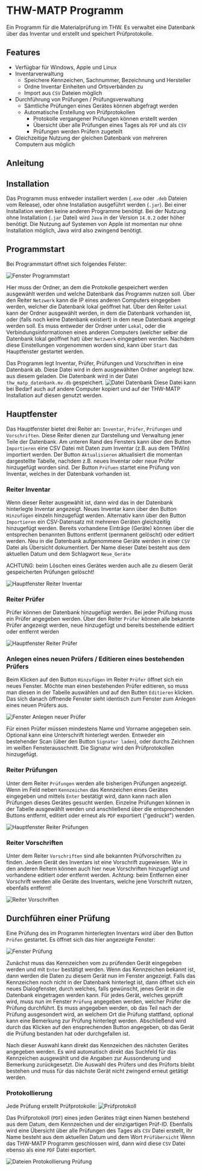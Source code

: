 # THW-MATP Programm
Ein Programm für die Materialprüfung im THW.
Es verwaltet eine Datenbank über das Inventar und erstellt und speichert Prüfprotokolle.

## Features

- Verfügbar für Windows, Apple und Linux
- Inventarverwaltung
    - Speichere Kennzeichen, Sachnummer, Bezeichnung und Hersteller
    - Ordne Inventar Einheiten und Ortsverbänden zu
    - Import aus `CSV` Dateien möglich
- Durchführung von Prüfungen / Prüfungsverwaltung
    - Sämtliche Prüfungen eines Gerätes können abgefragt werden
    - Automatische Erstellung von Prüfprotokollen
        - Protokolle vergangener Prüfungen können erstellt werden
        - Übersicht über alle Prüfungen eines Tages als `PDF` und als `CSV`
        - Prüfungen werden Prüfern zugeteilt
- Gleichzeitige Nutzung der gleichen Datenbank von mehreren Computern aus möglich 

## Anleitung

## Installation

Das Programm muss entweder installiert werden (`.exe` oder `.deb` Dateien vom Release), oder ohne Installation ausgeführt werden (`.jar`).
Bei einer Installation werden keine anderen Programme benötigt.
Bei der Nutzung ohne Installation (`.jar` Datei) wird `Java` in der Version `14.0.2` oder höher benötigt.
Die Nutzung auf Systemen von Apple ist momentan nur ohne Installation möglich, Java wird also zwingend benötigt.

## Programmstart

Bei Programmstart öffnet sich folgendes Felster:

![Fenster Programmstart](doc/screen_startup.png)

Hier muss der Ordner, an dem die Protokolle gespeichert werden ausgewählt werden und welche Datenbank das Programm nutzen soll.
Über den Reiter `Netzwerk` kann die IP eines anderen Computers eingegeben werden, welcher die Datenbank lokal geöffnet hat.
Über den Reiter `Lokal` kann der Ordner ausgewählt werden, in dem die Datenbank vorhanden ist, oder (falls noch keine Datenbank existiert) in dem neue Datenbank angelegt werden soll.
Es muss entweder der Ordner unter `Lokal`, oder die Verbindungsinformationen eines anderen Computers (welcher selber die Datenbank lokal geöffnet hat) über `Netzwerk` eingegeben werden. 
Nachdem diese Einstellungen vorgenommen worden sind, kann über `Start` das Hauptfenster gestartet werden. 

Das Programm legt Inventar, Prüfer, Prüfungen und Vorschriften in eine Datenbank ab.
Diese Datei wird in dem ausgewählten Ordner angelegt bzw. aus diesem geladen.
Die Datenbank wird in der Datei `thw_matp_datenbank.mv.db` gespeichert.
![Datei Datenbank](doc/file_database.png)
Diese Datei kann bei Bedarf auch auf andere Computer kopiert und auf der THW-MATP Installation auf diesen genutzt werden.

## Hauptfenster

Das Hauptfenster bietet drei Reiter an: `Inventar`, `Prüfer`, `Prüfungen` und `Vorschriften`.
Diese Reiter dienen zur Darstellung und Verwaltung jener Teile der Datenbank.
Am unteren Rand des Fensters kann über den Button `Importieren` eine CSV Datei mit Daten zum Inventar (z.B. aus dem THWin) importiert werden.
Der Button `Aktualisieren` aktualisiert die momentan dargestellte Tabelle, nachdem z.B. neues Inventar oder neue Prüfer hinzugefügt worden sind.
Der Button `Prüfuen` startet eine Prüfung von Inventar, welches in der Datenbank vorhanden ist. 

### Reiter Inventar

Wenn dieser Reiter ausgewählt ist, dann wird das in der Datenbank hinterlegte Inventar angezeigt.
Neues Inventar kann über den Button `Hinzufügen` einzeln hinzugefügt werden.
Alternativ kann über den Button `Importieren` ein CSV-Datensatz mit mehreren Geräten gleichzeitig hinzugefügt werden. 
Bereits vorhandene Einträge (Geräte) können über die entsprechen benannten Buttons entfernt (permanent gelöscht) oder editiert werden.
Neu in die Datenbank aufgenommene Geräte werden in einer `CSV` Datei als Übersicht dokumentiert.
Der Name dieser Datei besteht aus dem aktuellen Datum und dem Schlagwort `Neue_Geräte`

ACHTUNG: beim Löschen eines Gerätes werden auch alle zu diesem Gerät gespeicherten Prüfungen gelöscht! 

![Hauptfenster Reiter Inventar](doc/screen_inventory.png)

### Reiter Prüfer

Prüfer können der Datenbank hinzugefügt werden.
Bei jeder Prüfung muss ein Prüfer angegeben werden.
Über den Reiter `Prüfer` können alle bekannte Prüfer angezeigt werden, neue hinzugefügt und bereits bestehende editiert oder entfernt werden

![Hauptfenster Reiter Prüfer](doc/screen_inspectors.png)

### Anlegen eines neuen Prüfers / Editieren eines bestehenden Prüfers

Beim Klicken auf den Button `Hinzufügen` im Reiter `Prüfer`  öffnet sich ein neues Fenster.
Möchte man einen bestehenden Prüfer editieren, so muss man diesen in der Tabelle auswählen und auf den Butten `Editieren` klicken.
Das sich danach öffnende Fenster sieht identisch zum Fenster zum Anlegen eines neuen Prüfers aus.

![Fenster Anlegen neuer Prüfer](doc/screen_new_inspector.png)

Für einen Prüfer müssen mindestens Name und Vorname angegeben sein.
Optional kann eine Unterschrift hinterlegt werden.
Entweder ein bestehender Scan (über den Button `Signatur laden`), oder durchs Zeichnen im weißen Fensterausschnitt.
Die Signatur wird den Prüfprotokollen hinzugefügt.

### Reiter Prüfungen

Unter dem Reiter `Prüfungen` werden alle bisherigen Prüfungen angezeigt.
Wenn im Feld neben `Kennzeichen` das Kennzeichen eines Gerätes eingegeben und mittels `Enter` bestätigt wird, dann kann nach allen Prüfungen dieses Gerätes gesucht werden.
Einzelne Prüfungen können in der Tabelle ausgewählt werden und anschließend über die entsprechenden Buttons entfernt, editiert oder erneut als `PDF` exportiert ("gedruckt") werden. 

![Hauptfenster Reiter Prüfungen](doc/screen_inspections.png)

### Reiter Vorschriften

Unter dem Reiter `Vorschriften` sind alle bekannten Prüfvorschriften zu finden.
Jedem Gerät des Inventars ist eine Vorschrift zugewiesen.
Wie in den anderen Reitern können auch hier neue Vorschriften hinzugefügt und vorhandene editiert oder entfernt werden.
Achtung: beim Entfernen einer Vorschrift werden alle Geräte des Inventars, welche jene Vorschrift nutzen, ebenfalls entfernt!

![Reiter Vorschriften](doc/screen_specifications.png)

## Durchführen einer Prüfung

Eine Prüfung des im Programm hinterlegten Inventars wird über den Button `Prüfen` gestartet.
Es öffnet sich das hier angezeigte Fenster:

![Fenster Prüfung](doc/screen_inspection.png)

Zunächst muss das Kennzeichen vom zu prüfenden Gerät eingegeben werden und mit `Enter` bestätigt werden.
Wenn das Kennzeichen bekannt ist, dann werden die Daten zu diesem Gerät nun im Fenster angezeigt.
Falls das Kennzeichen noch nicht in der Datenbank hinterlegt ist, dann öffnet sich ein neues Dialogfenster, durch welches, falls gewünscht, jenes Gerät in die Datenbank eingetragen werden kann.
Für jedes Gerät, welches geprüft wird, muss nun im Fenster `Prüfung` angegeben werden, welcher Prüfer die Prüfung durchführt.
Es muss angegeben werden, ob das Teil nach der Prüfung ausgesondert wird, an welchem Ort die Prüfung stattfand, optional kann eine Bemerkung zur Prüfung hinterlegt werden.
Abschließend wird durch das Klicken auf den ensprechenden Button angegeben, ob das Gerät die Prüfung bestanden hat oder durchgefallen ist.

Nach dieser Auswahl kann direkt das Kennzeichen des nächsten Gerätes angegeben werden.
Es wird automatisch direkt das Suchfeld für das Kennzeichen ausgewählt und die Angaben zur Aussonderung und Bemerkung zurückgesetzt.
Die Auswahl des Prüfers und des Prüforts bleibt bestehen und muss für das nächste Gerät nicht zwingend erneut getätigt werden.

### Protokollierung

Jede Prüfung erstellt Prüfprotokolle:
![Prüfprotokoll](doc/protocol.png)

Das Prüfprotokoll (`PDF`) eines jeden Gerätes trägt einen Namen bestehend aus dem Datum, dem Kennzeichen und der einzigartigen Prüf-ID.
Ebenfalls wird eine Übersicht über alle Prüfungen des Tages als `CSV` Datei erstellt, ihr Name besteht aus dem aktuellen Datum und dem Wort `Prüfübersicht`
Wenn das THW-MATP Programm geschlossen wird, dann wird diese `CSV` Datei ebenso als eine `PDF` Datei exportiert.

![Dateien Protokollierung Prüfung](doc/files_inspection.png)

